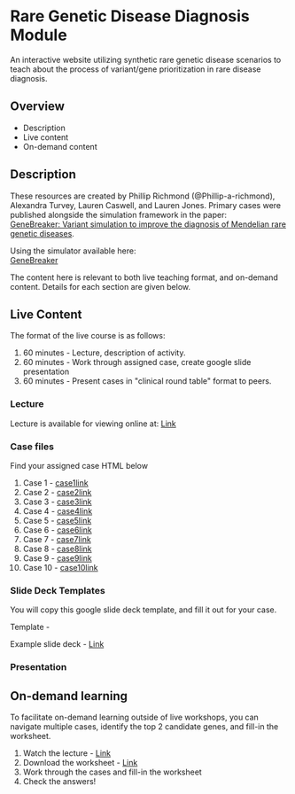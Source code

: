 # Rare Genetic Disease Diagnosis Module
An interactive website utilizing synthetic rare genetic disease scenarios to teach about the process of variant/gene prioritization in rare disease diagnosis. 

## Overview
- Description
- Live content
- On-demand content

## Description
These resources are created by Phillip Richmond (@Phillip-a-richmond), Alexandra Turvey, Lauren Caswell, and Lauren Jones. Primary cases were published alongside the simulation framework in the paper:  
[GeneBreaker: Variant simulation to improve the diagnosis of Mendelian rare genetic diseases](https://onlinelibrary.wiley.com/doi/full/10.1002/humu.24163). 

Using the simulator available here:  
[GeneBreaker](http://genebreaker.cmmt.ubc.ca)

The content here is relevant to both live teaching format, and on-demand content. Details for each section are given below.

## Live Content
The format of the live course is as follows:
1. 60 minutes - Lecture, description of activity. 
2. 60 minutes - Work through assigned case, create google slide presentation
3. 60 minutes - Present cases in "clinical round table" format to peers.

### Lecture
Lecture is available for viewing online at: 
[Link](https://www.youtube.com/watch?v=dQw4w9WgXcQ)

### Case files
Find your assigned case HTML below
1. Case 1 - [case1link]()
2. Case 2 - [case2link]()
3. Case 3 - [case3link]()
4. Case 4 - [case4link]()
5. Case 5 - [case5link]()
6. Case 6 - [case6link]()
7. Case 7 - [case7link]()
8. Case 8 - [case8link]()
9. Case 9 - [case9link]()
10. Case 10 - [case10link]()

### Slide Deck Templates
You will copy this google slide deck template, and fill it out for your case. 

Template - 

Example slide deck - [Link](https://docs.google.com/presentation/d/1Xco28K2Eh39erHxGc9ZbriZvjfz2MCKHqdv6KlmC1Bc/edit#slide=id.p)

### Presentation





## On-demand learning
To facilitate on-demand learning outside of live workshops, you can navigate multiple cases, identify the top 2 candidate genes, and fill-in the worksheet.

1. Watch the lecture - [Link](https://www.youtube.com/watch?v=dQw4w9WgXcQ)
2. Download the worksheet - [Link]()
3. Work through the cases and fill-in the worksheet
4. Check the answers!


















